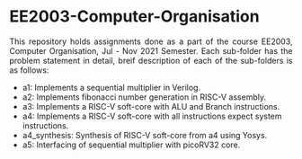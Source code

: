 # EE2003-Computer-Organisation

<p align="justify"> This repository holds assignments done as a part of the course EE2003, Computer Organisation, Jul - Nov 2021 Semester. Each sub-folder has the problem statement in detail, breif description of each of the sub-folders is as follows:</p>

- a1: Implements a sequential multiplier in Verilog. 
- a2: Implements fibonacci number generation in RISC-V assembly. 
- a3: Implements a RISC-V soft-core with ALU and Branch instructions. 
- a4: Implements a RISC-V soft-core with all instructions expect system instructions. 
- a4_synthesis: Synthesis of RISC-V soft-core from a4 using Yosys.
- a5: Interfacing of sequential multiplier with picoRV32 core.
